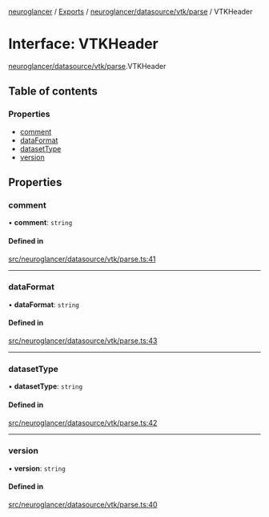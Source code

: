 [neuroglancer](../README.md) / [Exports](../modules.md) / [neuroglancer/datasource/vtk/parse](../modules/neuroglancer_datasource_vtk_parse.md) / VTKHeader

# Interface: VTKHeader

[neuroglancer/datasource/vtk/parse](../modules/neuroglancer_datasource_vtk_parse.md).VTKHeader

## Table of contents

### Properties

- [comment](neuroglancer_datasource_vtk_parse.VTKHeader.md#comment)
- [dataFormat](neuroglancer_datasource_vtk_parse.VTKHeader.md#dataformat)
- [datasetType](neuroglancer_datasource_vtk_parse.VTKHeader.md#datasettype)
- [version](neuroglancer_datasource_vtk_parse.VTKHeader.md#version)

## Properties

### comment

• **comment**: `string`

#### Defined in

[src/neuroglancer/datasource/vtk/parse.ts:41](https://github.com/ActiveBrainAtlas2/neuroglancer/blob/91617476/src/neuroglancer/datasource/vtk/parse.ts#L41)

___

### dataFormat

• **dataFormat**: `string`

#### Defined in

[src/neuroglancer/datasource/vtk/parse.ts:43](https://github.com/ActiveBrainAtlas2/neuroglancer/blob/91617476/src/neuroglancer/datasource/vtk/parse.ts#L43)

___

### datasetType

• **datasetType**: `string`

#### Defined in

[src/neuroglancer/datasource/vtk/parse.ts:42](https://github.com/ActiveBrainAtlas2/neuroglancer/blob/91617476/src/neuroglancer/datasource/vtk/parse.ts#L42)

___

### version

• **version**: `string`

#### Defined in

[src/neuroglancer/datasource/vtk/parse.ts:40](https://github.com/ActiveBrainAtlas2/neuroglancer/blob/91617476/src/neuroglancer/datasource/vtk/parse.ts#L40)
